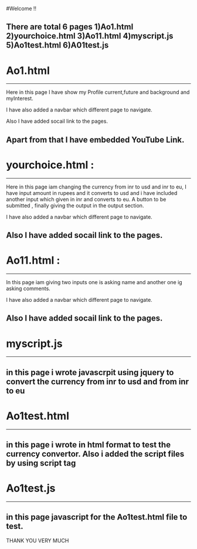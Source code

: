 #Welcome !!

There are total 6 pages
1)Ao1.html
2)yourchoice.html
3)Ao11.html 
4)myscript.js
5)Ao1test.html
6)A01test.js
-----------------------------------------------------
# Ao1.html
-----------------------------------------------------
Here in this page I have show my Profile current,future and background
and myInterest.

I have also added a navbar which different page to navigate.

Also I have added socail link to the pages.

Apart from that I have embedded YouTube Link. 
--------------------------------------------------------
# yourchoice.html :
--------------------------------------------------------
Here in this page iam changing the currency from inr to usd and inr to eu,
I have input amount in rupees and it converts to usd and i have included another input which given in inr and converts to eu.
 A button to be submitted , finally giving the output in the output section.

I have also added a navbar which different page to navigate.

Also I have added socail link to the pages.
---------------------------------------------------------
# Ao11.html :
---------------------------------------------------------
In this page iam giving two inputs one is asking name and another one ig asking comments.

I have also added a navbar which different page to navigate.

Also I have added socail link to the pages.
----------------------------------------------------------
# myscript.js
----------------------------------------------------------
in this page i wrote javascrpit using jquery to convert the currency from inr to usd and from inr to eu
----------------------------------------------------------
# Ao1test.html
----------------------------------------------------------
in this page i wrote in html format to test the currency convertor.
Also i added the script files by using script tag
----------------------------------------------------------
# Ao1test.js
----------------------------------------------------------
in this page javascript for the Ao1test.html file to test.
----------------------------------------------------------
THANK YOU VERY MUCH
